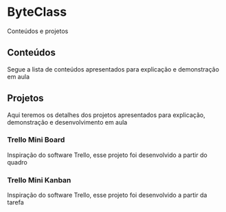 # ByteClass

Conteúdos e projetos

## Conteúdos

Segue a lista de conteúdos apresentados para explicação e demonstração em aula

## Projetos

Aqui teremos os detalhes dos projetos apresentados para explicação, demonstração e desenvolvimento em aula

### Trello Mini Board

Inspiração do software Trello, esse projeto foi desenvolvido a partir do quadro 

### Trello Mini Kanban

Inspiração do software Trello, esse projeto foi desenvolvido a partir da tarefa 
